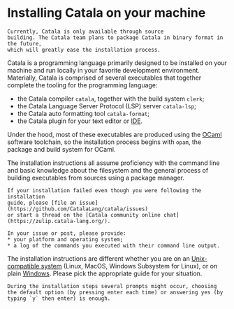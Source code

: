 # Installing Catala on your machine

<div id="tocw"></div>

~~~admonish warning title="Disclaimer"
Currently, Catala is only available through source
building. The Catala team plans to package Catala in binary format in the future,
which will greatly ease the installation process.
~~~

Catala is a programming language primarily designed to be installed on your
machine and run locally in your favorite development environment. Materially,
Catala is comprised of several executables that together complete the
tooling for the programming language:
* the Catala compiler `catala`, together with the build system `clerk`;
* the Catala Language Server Protocol (LSP) server `catala-lsp`;
* the Catala auto formatting tool `catala-format`;
* the Catala plugin for your text editor or [IDE](https://en.wikipedia.org/wiki/Integrated_development_environment).

Under the hood, most of these executables are produced using the
[OCaml](https://www.ocaml.org) software toolchain, so the installation process
begins with `opam`, the package and build system for OCaml.

The installation instructions all assume proficiency with the command line
and basic knowledge about the filesystem and the general process of building
executables from sources using a package manager.

~~~admonish bug title="The installation failed, what can I do?"
If your installation failed even though you were following the installation
guide, please [file an issue](https://github.com/CatalaLang/catala/issues)
or start a thread on the [Catala community online chat](https://zulip.catala-lang.org/).

In your issue or post, please provide:
* your platform and operating system;
* a log of the commands you executed with their command line output.
~~~

The installation instructions are different whether you are on an
[Unix-compatible system](./1-1-1-linux-mac-wsl.md) (Linux, MacOS, Windows
Subsystem for Linux), or on plain [Windows](./1-1-2-windows.md). Please pick the
appropriate guide for your situation.

~~~admonish info title="Important information"
During the installation steps several prompts might occur, choosing
the default option (by pressing enter each time) or answering yes (by
typing `y` then enter) is enough.
~~~
